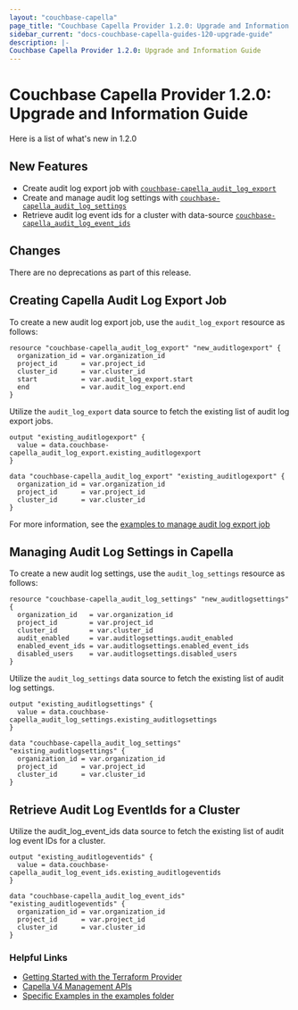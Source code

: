 ```yaml
---
layout: "couchbase-capella"
page_title: "Couchbase Capella Provider 1.2.0: Upgrade and Information Guide"
sidebar_current: "docs-couchbase-capella-guides-120-upgrade-guide"
description: |-
Couchbase Capella Provider 1.2.0: Upgrade and Information Guide
---
```


# Couchbase Capella Provider 1.2.0: Upgrade and Information Guide

Here is a list of what's new in 1.2.0

## New Features

* Create audit log export job with [`couchbase-capella_audit_log_export`](https://registry.terraform.io/providers/couchbasecloud/couchbase-capella/latest/docs/resources/audit_log_export)
* Create and manage audit log settings with [`couchbase-capella_audit_log_settings`](https://registry.terraform.io/providers/couchbasecloud/couchbase-capella/latest/docs/resources/audit_log_settings)
* Retrieve audit log event ids for a cluster with data-source [`couchbase-capella_audit_log_event_ids`](https://registry.terraform.io/providers/couchbasecloud/couchbase-capella/latest/docs/data-sources/audit_log_event_ids)

## Changes

There are no deprecations as part of this release.

## Creating Capella Audit Log Export Job

To create a new audit log export job, use the `audit_log_export` resource as follows:

```
resource "couchbase-capella_audit_log_export" "new_auditlogexport" {
  organization_id = var.organization_id
  project_id      = var.project_id
  cluster_id      = var.cluster_id
  start           = var.audit_log_export.start
  end             = var.audit_log_export.end
}
```

Utilize the `audit_log_export` data source to fetch the existing list of audit log export jobs.

```
output "existing_auditlogexport" {
  value = data.couchbase-capella_audit_log_export.existing_auditlogexport
}

data "couchbase-capella_audit_log_export" "existing_auditlogexport" {
  organization_id = var.organization_id
  project_id      = var.project_id
  cluster_id      = var.cluster_id
}
```

For more information, see the [examples to manage audit log export job](https://github.com/couchbasecloud/terraform-provider-couchbase-capella/blob/master/examples/audit_log_export)

## Managing Audit Log Settings in Capella

To create a new audit log settings, use the `audit_log_settings` resource as follows:

```
resource "couchbase-capella_audit_log_settings" "new_auditlogsettings" {
  organization_id   = var.organization_id
  project_id        = var.project_id
  cluster_id        = var.cluster_id
  audit_enabled     = var.auditlogsettings.audit_enabled
  enabled_event_ids = var.auditlogsettings.enabled_event_ids
  disabled_users    = var.auditlogsettings.disabled_users
}
```

Utilize the `audit_log_settings` data source to fetch the existing list of audit log settings.

```
output "existing_auditlogsettings" {
  value = data.couchbase-capella_audit_log_settings.existing_auditlogsettings
}

data "couchbase-capella_audit_log_settings" "existing_auditlogsettings" {
  organization_id = var.organization_id
  project_id      = var.project_id
  cluster_id      = var.cluster_id
}
```

## Retrieve Audit Log EventIds for a Cluster 

Utilize the audit_log_event_ids data source to fetch the existing list of audit log event IDs for a cluster.

```
output "existing_auditlogeventids" {
  value = data.couchbase-capella_audit_log_event_ids.existing_auditlogeventids
}

data "couchbase-capella_audit_log_event_ids" "existing_auditlogeventids" {
  organization_id = var.organization_id
  project_id      = var.project_id
  cluster_id      = var.cluster_id
}
```

### Helpful Links

- [Getting Started with the Terraform Provider](https://github.com/couchbasecloud/terraform-provider-couchbase-capella/blob/master/examples/getting_started)
- [Capella V4 Management APIs](https://docs.couchbase.com/cloud/management-api-reference/index.html)
- [Specific Examples in the examples folder](https://github.com/couchbasecloud/terraform-provider-couchbase-capella/blob/master/examples)






